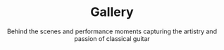 ---
title: "Gallery"
subtitle: "Behind the scenes and performance moments capturing the artistry and passion of classical guitar"
images:
  - src: "/DSC00023-2.jpg"
    alt: "Collin Holloway Performance"
    caption: "Live performance showcasing classical guitar artistry"
  - src: "/DSC00168.jpg"
    alt: "Collin Holloway with Guitar"
    caption: "Portrait with classical guitar"
  - src: "/L1008655.jpeg"
    alt: "Collin Holloway Portrait"
    caption: "Professional headshot for performances"
  - src: "/DSC00101.jpg"
    alt: "Concert Performance"
    caption: "Intimate concert setting"
  - src: "/L1008607.jpeg"
    alt: "The Muse Duo Performance"
    caption: "The Muse Duo in performance"
  - src: "/Head Shot 1.jpg"
    alt: "Collin Holloway Headshot"
    caption: "Professional headshot"
---